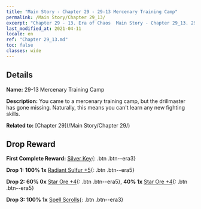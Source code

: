 ```yaml
---
title: "Main Story - Chapter 29 - 29-13 Mercenary Training Camp"
permalink: /Main Story/Chapter 29_13/
excerpt: "Chapter 29 - 13. Era of Chaos  Main Story - Chapter 29_13. 29-13 Mercenary Training Camp"
last_modified_at: 2021-04-11
locale: en
ref: "Chapter 29_13.md"
toc: false
classes: wide
---
```


## Details

 **Name:** 29-13 Mercenary Training Camp

 **Description:** You came to a mercenary training camp, but the drillmaster has gone missing. Naturally, this means you can't learn any new fighting skills.

 **Related to:** [Chapter 29](/Main Story/Chapter 29/)

## Drop Reward

 **First Complete Reward:** [Silver Key](/Items/con_693/){: .btn .btn--era3}

 **Drop 1:** **100% 1x** [Radiant Sulfur +5](/Items/mat_99/){: .btn .btn--era5}

 **Drop 2:** **60% 0x** [Star Ore +4](/Items/mat_89/){: .btn .btn--era5}, **40% 1x** [Star Ore +4](/Items/mat_89/){: .btn .btn--era5}

 **Drop 3:** **100% 1x** [Spell Scrolls](/Items/con_694/){: .btn .btn--era3}

